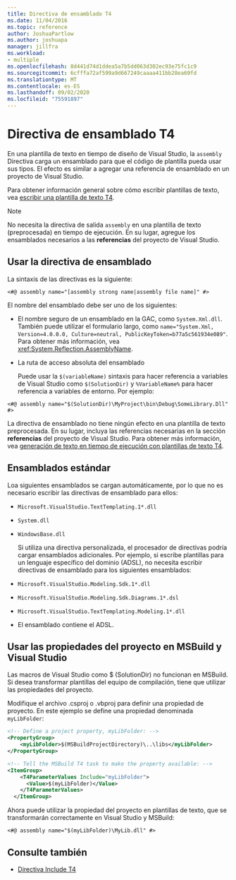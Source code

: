 ```yaml
---
title: Directiva de ensamblado T4
ms.date: 11/04/2016
ms.topic: reference
author: JoshuaPartlow
ms.author: joshuapa
manager: jillfra
ms.workload:
- multiple
ms.openlocfilehash: 8d441d74d1ddea5a7b5dd063d302ec93e75fc1c9
ms.sourcegitcommit: 6cfffa72af599a9d667249caaaa411bb28ea69fd
ms.translationtype: MT
ms.contentlocale: es-ES
ms.lasthandoff: 09/02/2020
ms.locfileid: "75591897"
---
```

# <a name="t4-assembly-directive"></a>Directiva de ensamblado T4

En una plantilla de texto en tiempo de diseño de Visual Studio, la `assembly` Directiva carga un ensamblado para que el código de plantilla pueda usar sus tipos. El efecto es similar a agregar una referencia de ensamblado en un proyecto de Visual Studio.

 Para obtener información general sobre cómo escribir plantillas de texto, vea [escribir una plantilla de texto T4](../modeling/writing-a-t4-text-template.md).

> [!NOTE]
> No necesita la directiva de salida `assembly` en una plantilla de texto (preprocesada) en tiempo de ejecución. En su lugar, agregue los ensamblados necesarios a las **referencias** del proyecto de Visual Studio.

## <a name="using-the-assembly-directive"></a>Usar la directiva de ensamblado
 La sintaxis de las directivas es la siguiente:

```
<#@ assembly name="[assembly strong name|assembly file name]" #>
```

 El nombre del ensamblado debe ser uno de los siguientes:

- El nombre seguro de un ensamblado en la GAC, como `System.Xml.dll`. También puede utilizar el formulario largo, como `name="System.Xml, Version=4.0.0.0, Culture=neutral, PublicKeyToken=b77a5c561934e089"`. Para obtener más información, vea <xref:System.Reflection.AssemblyName>.

- La ruta de acceso absoluta del ensamblado

  Puede usar la `$(variableName)` sintaxis para hacer referencia a variables de Visual Studio como `$(SolutionDir)` y `%VariableName%` para hacer referencia a variables de entorno. Por ejemplo:

```
<#@ assembly name="$(SolutionDir)\MyProject\bin\Debug\SomeLibrary.Dll" #>
```

 La directiva de ensamblado no tiene ningún efecto en una plantilla de texto preprocesada. En su lugar, incluya las referencias necesarias en la sección **referencias** del proyecto de Visual Studio. Para obtener más información, vea [generación de texto en tiempo de ejecución con plantillas de texto T4](../modeling/run-time-text-generation-with-t4-text-templates.md).

## <a name="standard-assemblies"></a>Ensamblados estándar
 Loa siguientes ensamblados se cargan automáticamente, por lo que no es necesario escribir las directivas de ensamblado para ellos:

- `Microsoft.VisualStudio.TextTemplating.1*.dll`

- `System.dll`

- `WindowsBase.dll`

  Si utiliza una directiva personalizada, el procesador de directivas podría cargar ensamblados adicionales. Por ejemplo, si escribe plantillas para un lenguaje específico del dominio (ADSL), no necesita escribir directivas de ensamblado para los siguientes ensamblados:

- `Microsoft.VisualStudio.Modeling.Sdk.1*.dll`

- `Microsoft.VisualStudio.Modeling.Sdk.Diagrams.1*.dsl`

- `Microsoft.VisualStudio.TextTemplating.Modeling.1*.dll`

- El ensamblado contiene el ADSL.

## <a name="using-project-properties-in-both-msbuild-and-visual-studio"></a><a name="msbuild"></a> Usar las propiedades del proyecto en MSBuild y Visual Studio
 Las macros de Visual Studio como $ (SolutionDir) no funcionan en MSBuild. Si desea transformar plantillas del equipo de compilación, tiene que utilizar las propiedades del proyecto.

 Modifique el archivo .csproj o .vbproj para definir una propiedad de proyecto. En este ejemplo se define una propiedad denominada `myLibFolder`:

```xml
<!-- Define a project property, myLibFolder: -->
<PropertyGroup>
    <myLibFolder>$(MSBuildProjectDirectory)\..\libs</myLibFolder>
</PropertyGroup>

<!-- Tell the MSBuild T4 task to make the property available: -->
<ItemGroup>
    <T4ParameterValues Include="myLibFolder">
      <Value>$(myLibFolder)</Value>
    </T4ParameterValues>
  </ItemGroup>
```

 Ahora puede utilizar la propiedad del proyecto en plantillas de texto, que se transformarán correctamente en Visual Studio y MSBuild:

```
<#@ assembly name="$(myLibFolder)\MyLib.dll" #>
```

## <a name="see-also"></a>Consulte también

- [Directiva Include T4](../modeling/t4-include-directive.md)
